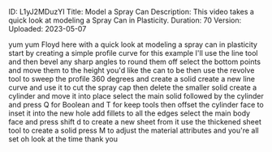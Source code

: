 ID: L1yJ2MDuzYI
Title: Model a Spray Can
Description: This video takes a quick look at modeling a Spray Can in Plasticity.
Duration: 70
Version: 
Uploaded: 2023-05-07

yum yum Floyd here with a quick look at
modeling a spray can in plasticity start
by creating a simple profile curve for
this example I'll use the line tool
and then bevel any sharp angles to round
them off
select the bottom points and move them
to the height you'd like the can to be
then use the revolve tool to sweep the
profile 360 degrees and create a solid
create a new line curve and use it to
cut the spray cap then delete the
smaller solid create a cylinder and move
it into place
select the main solid
followed by the cylinder and press Q for
Boolean and T for keep tools
then offset the cylinder face to inset
it into the new hole add fillets to all
the edges
select the main body face and press
shift d to create a new sheet from it
use the thickened sheet tool to create a
solid press M to adjust the material
attributes and you're all set
oh look at the time
thank you
